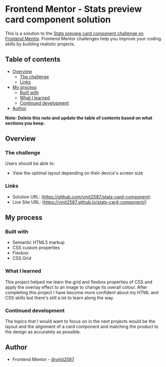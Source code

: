 # Frontend Mentor - Stats preview card component solution

This is a solution to the [Stats preview card component challenge on Frontend Mentor](https://www.frontendmentor.io/challenges/stats-preview-card-component-8JqbgoU62). Frontend Mentor challenges help you improve your coding skills by building realistic projects. 

## Table of contents

- [Overview](#overview)
  - [The challenge](#the-challenge)
  - [Links](#links)
- [My process](#my-process)
  - [Built with](#built-with)
  - [What I learned](#what-i-learned)
  - [Continued development](#continued-development)
- [Author](#author)

**Note: Delete this note and update the table of contents based on what sections you keep.**

## Overview

### The challenge

Users should be able to:

- View the optimal layout depending on their device's screen size

### Links

- Solution URL: (https://github.com/vinit2587/stats-card-component)
- Live Site URL: (https://vinit2587.github.io/stats-card-component/)

## My process

### Built with

- Semantic HTML5 markup
- CSS custom properties
- Flexbox
- CSS Grid

### What I learned

This project helped me learn the grid and flexbox properties of CSS and apply the overlay effect to an image to change its overall colour. After completing this project I have become more confident about my HTML and CSS skills but there's still a lot to learn along the way.

### Continued development

The topics that I would want to focus on in the next projects would be the layout and the alignment of a card component and matching the product to the design as accurately as possible.

## Author
- Frontend Mentor - [@vinit2587](https://www.frontendmentor.io/profile/vinit2587)
